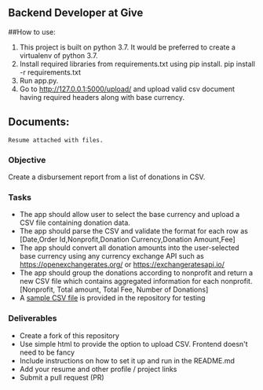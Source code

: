 ## Backend Developer at Give

##How to use:
 1. This project is built on python 3.7. It would be preferred to create a virtualenv of python 3.7.
 2. Install required libraries from requirements.txt using pip install.
 pip install -r requirements.txt
 3. Run app.py.
 4. Go to http://127.0.0.1:5000/upload/ and upload valid csv document having required headers along with base currency.
## Documents:
    Resume attached with files.


### Objective
Create a disbursement report from a list of donations in CSV.

### Tasks
- The app should allow user to select the base currency and upload a CSV file containing donation data.
- The app should parse the CSV and validate the format for each row as [Date,Order Id,Nonprofit,Donation Currency,Donation Amount,Fee]
- The app should convert all donation amounts into the user-selected base currency using any currency exchange API such as https://openexchangerates.org/ or https://exchangeratesapi.io/
- The app should group the donations according to nonprofit and return a new CSV file which contains aggregated information for each nonprofit. [Nonprofit, Total amount, Total Fee, Number of Donations]
- A [sample CSV file](sample.csv) is provided in the repository for testing

### Deliverables
- Create a fork of this repository
- Use simple html to provide the option to upload CSV. Frontend doesn't need to be fancy
- Include instructions on how to set it up and run in the README.md
- Add your resume and other profile / project links
- Submit a pull request (PR)
